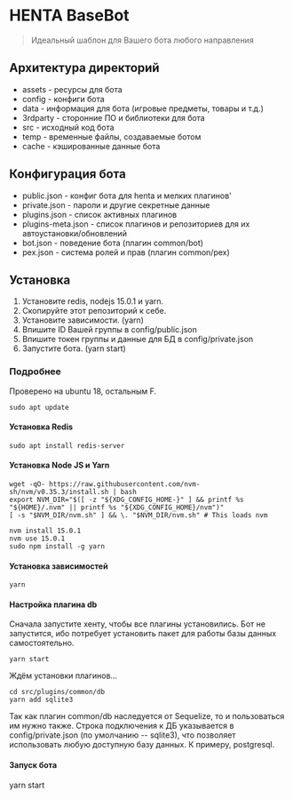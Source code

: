# HENTA BaseBot
> Идеальный шаблон для Вашего бота любого направления

## Архитектура директорий
* assets - ресурсы для бота
* config - конфиги бота
* data - информация для бота (игровые предметы, товары и т.д.)
* 3rdparty - сторонние ПО и библиотеки для бота
* src - исходный код бота
* temp - временные файлы, создаваемые ботом
* cache - кэшированные данные бота

## Конфигурация бота
* public.json - конфиг бота для henta и мелких плагинов'
* private.json - пароли и другие секретные данные
* plugins.json - список активных плагинов
* plugins-meta.json - список плагинов и репозиториев для их автоустановки/обновлений
* bot.json - поведение бота (плагин common/bot)
* pex.json - система ролей и прав (плагин common/pex)

## Установка
1. Установите redis, nodejs 15.0.1 и yarn.
2. Скопируйте этот репозиторий к себе.
3. Установите зависимости. (yarn)
4. Впишите ID Вашей группы в config/public.json
5. Впишите токен группы и данные для БД в config/private.json
6. Запустите бота. (yarn start)

### Подробнее
Проверено на ubuntu 18, остальным F.
```
sudo apt update
```

#### Установка Redis
```
sudo apt install redis-server
```
#### Установка Node JS и Yarn
```
wget -qO- https://raw.githubusercontent.com/nvm-sh/nvm/v0.35.3/install.sh | bash
export NVM_DIR="$([ -z "${XDG_CONFIG_HOME-}" ] && printf %s "${HOME}/.nvm" || printf %s "${XDG_CONFIG_HOME}/nvm")"
[ -s "$NVM_DIR/nvm.sh" ] && \. "$NVM_DIR/nvm.sh" # This loads nvm

nvm install 15.0.1
nvm use 15.0.1
sudo npm install -g yarn
```

#### Установка зависимостей
```
yarn
```

#### Настройка плагина db
Сначала запустите хенту, чтобы все плагины установились. Бот не запустится, ибо потребует установить пакет для работы базы данных самостоятельно.

```
yarn start
```
Ждём установки плагинов...
```
cd src/plugins/common/db
yarn add sqlite3
```

Так как плагин common/db наследуется от Sequelize, то и пользоваться им нужно также. Строка подключения к ДБ указывается в config/private.json (по умолчанию -- sqlite3), что позволяет использовать любую доступную базу данных. К примеру, postgresql.

#### Запуск бота
yarn start